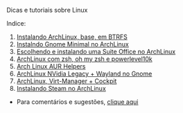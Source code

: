 Dicas e tutoriais sobre Linux

Indice:

1) [Instalando ArchLinux, base, em BTRFS](https://elppans.github.io/doc-linux/archLinux_instalacao_base_btrfs)  
2) [Instalndo Gnome Minimal no ArchLinux](https://elppans.github.io/doc-linux/archlinux_gnome_minimal)  
3) [Escolhendo e instalando uma Suite Office no ArchLinux](https://elppans.github.io/doc-linux/archlinux_suite_office)  
4) [ArchLinux com zsh, oh my zsh e powerlevel10k](https://elppans.github.io/doc-linux/archlinux_zsh_ohmyzsh_powerlevel10k)  
5) [Arch Linux AUR Helpers](https://elppans.github.io/doc-linux/archlinux_aur_helpers)  
6) [ArchLinux NVidia Legacy + Wayland no Gnome](https://elppans.github.io/doc-linux/archlinux_nvidia_legacy_wayland_gnome)  
7) [ArchLinux, Virt-Manager + Cockpit](https://elppans.github.io/doc-linux/archlinux_virt-manager_cockpit)  
8) [Instalando Steam no ArchLinux](https://elppans.github.io/doc-linux/archlinux_steam)  


* Para comentários e sugestões, [clique aqui](https://github.com/elppans/doc-linux/issues)  
